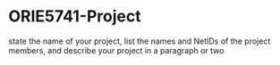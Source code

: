 # ORIE5741-Project

state the name of your project, list the names and NetIDs of the project members, and describe your project in a paragraph or two
